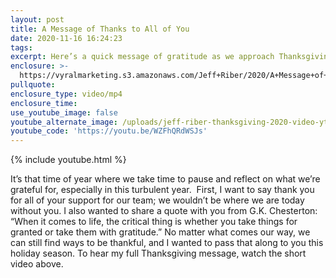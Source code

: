 ```yaml
---
layout: post
title: A Message of Thanks to All of You
date: 2020-11-16 16:24:23
tags:
excerpt: Here’s a quick message of gratitude as we approach Thanksgiving.
enclosure: >-
  https://vyralmarketing.s3.amazonaws.com/Jeff+Riber/2020/A+Message+of+Thanks+to+All+of+You.mp4
pullquote:
enclosure_type: video/mp4
enclosure_time:
use_youtube_image: false
youtube_alternate_image: /uploads/jeff-riber-thanksgiving-2020-video-yt.jpg
youtube_code: 'https://youtu.be/WZFhQRdWSJs'
---
```


{% include youtube.html %}

It’s that time of year where we take time to pause and reflect on what we’re grateful for, especially in this turbulent year. &nbsp;First, I want to say thank you for all of your support for our team; we wouldn’t be where we are today without you. I also wanted to share a quote with you from G.K. Chesterton: “When it comes to life, the critical thing is whether you take things for granted or take them with gratitude.” No matter what comes our way, we can still find ways to be thankful, and I wanted to pass that along to you this holiday season. To hear my full Thanksgiving message, watch the short video above.